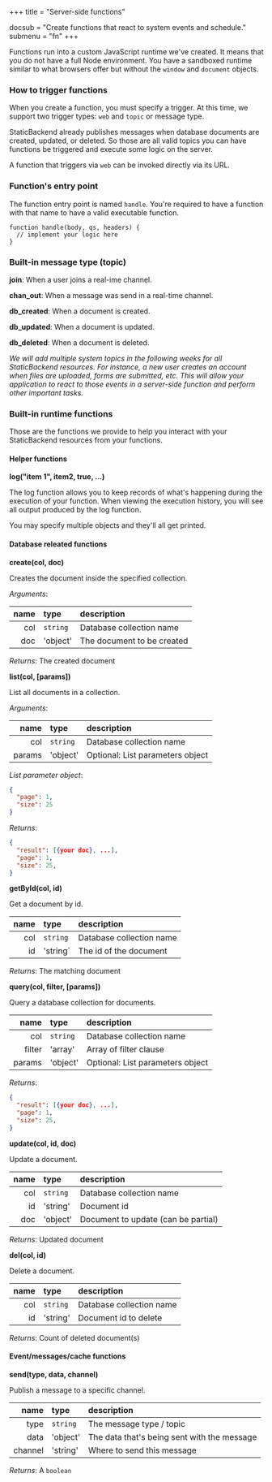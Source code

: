 +++
title = "Server-side functions"

docsub = "Create functions that react to system events and schedule."
submenu = "fn"
+++

Functions run into a custom JavaScript runtime we've created. It means that you 
do not have a full Node environment. You have a sandboxed runtime similar to 
what browsers offer but without the `window` and `document` objects.

### How to trigger functions

When you create a function, you must specify a trigger. At this time, we 
support two trigger types: `web` and `topic` or message type. 

StaticBackend already publishes messages when database documents are created, 
updated, or deleted. So those are all valid topics you can have functions be 
triggered and execute some logic on the server.

A function that triggers via `web` can be invoked directly via its URL.

### Function's entry point

The function entry point is named `handle`. You're required to have a function 
with that name to have a valid executable function.

```
function handle(body, qs, headers) {
  // implement your logic here
}
```

### Built-in message type (topic)

**join**: When a user joins a real-ime channel.

**chan_out**: When a message was send in a real-time channel.

**db_created**: When a document is created.

**db_updated**: When a document is updated.

**db_deleted**: When a document is deleted.

*We will add multiple system topics in the following weeks for all StaticBackend 
resources. For instance, a new user creates an account when files are uploaded, 
forms are submitted, etc. This will allow your application to react to those 
events in a server-side function and perform other important tasks.*

### Built-in runtime functions

Those are the functions we provide to help you interact with your StaticBackend 
resources from your functions.

#### Helper functions

**log("item 1", item2, true, ...)**

The log function allows you to keep records of what's happening during the 
execution of your function. When viewing the execution history, you will see 
all output produced by the log function.

You may specify multiple objects and they'll all get printed.

#### Database releated functions

**create(col, doc)**

Creates the document inside the specified collection.

*Arguments*:

name | type | description
----:|:-----|:------------
col | `string` | Database collection name
doc | 'object' | The document to be created

*Returns*: The created document

**list(col, [params])**

List all documents in a collection.

*Arguments*:

name | type | description
----:|:-----|:------------
col | `string` | Database collection name
params | 'object' | Optional: List parameters object

*List parameter object*:

```json
{
  "page": 1,
  "size": 25
}
```

*Returns*: 

```json
{
  "result": [{your doc}, ...],
  "page": 1,
  "size": 25,
}
```

**getById(col, id)**

Get a document by id.

name | type | description
----:|:-----|:------------
col | `string` | Database collection name
id | 'string` | The id of the document

*Returns*: The matching document

**query(col, filter, [params])**

Query a database collection for documents.

name | type | description
----:|:-----|:------------
col | `string` | Database collection name
filter | 'array' | Array of filter clause
params | 'object' | Optional: List parameters object

*Returns*:

```json
{
  "result": [{your doc}, ...],
  "page": 1,
  "size": 25,
}
```

**update(col, id, doc)**

Update a document.

name | type | description
----:|:-----|:------------
col | `string` | Database collection name
id | 'string' | Document id
doc | 'object' | Document to update (can be partial)

*Returns*: Updated document

**del(col, id)**

Delete a document.

name | type | description
----:|:-----|:------------
col | `string` | Database collection name
id | 'string' | Document id to delete

*Returns*: Count of deleted document(s)

#### Event/messages/cache functions

**send(type, data, channel)**

Publish a message to a specific channel.

name | type | description
----:|:-----|:------------
type | `string` | The message type / topic
data | 'object' | The data that's being sent with the message
channel | 'string' | Where to send this message

*Returns*: A `boolean`